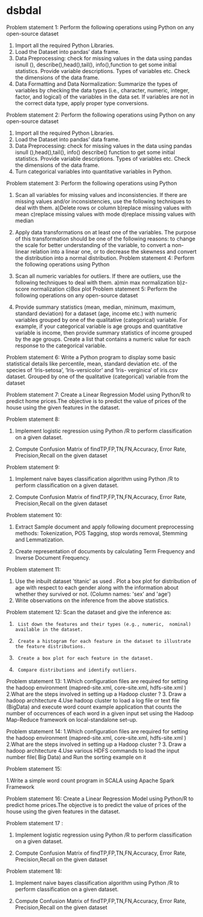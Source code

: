 # dsbdal
Problem statement 1:
Perform the following operations using Python on any open-source dataset 
1. Import all the required Python Libraries.
2. Load the Dataset into pandas’ data frame.
3. Data Preprocessing: check for missing values in the data using pandas isnull (), describe(),head(),tail(), info(),function to get some initial statistics. Provide variable descriptions. Types of variables etc. Check the dimensions of the data frame.
4. Data Formatting and Data Normalization: Summarize the types of variables by checking the data types (i.e., character, numeric, integer, factor, and logical) of the variables in the data set. If variables are not in the correct data type, apply proper type conversions.

Problem statement 2:
Perform the following operations using Python on any open-source dataset 
1. Import all the required Python Libraries.
2. Load the Dataset into pandas’ data frame.
3. Data Preprocessing: check for missing values in the data using pandas isnull (),head(),tail(), info() describe() function to get some initial statistics. Provide variable descriptions. Types of variables etc. Check the dimensions of the data frame.
4. Turn categorical variables into quantitative variables in Python.

Problem statement 3:
Perform the following operations using Python
1. Scan all variables for missing values and inconsistencies. If there are missing values and/or inconsistencies, use the following techniques to deal with them. 
a)Delete rows or column b)replace missing values with mean c)replace missing values with mode d)replace missing values with median
2. Apply data transformations on at least one of the variables. The purpose of this transformation should be one of the following reasons: to change the scale for better understanding of the variable, to convert a non-linear relation into a linear one, or to decrease the skewness and convert the distribution into a normal distribution.
Problem statement 4:
Perform the following operations using Python
1. Scan all numeric variables for outliers. If there are outliers, use the following  techniques to deal with them. a)min max normalization b)z-score normalization c)Box plot
Problem statement 5:
Perform the following operations on any open-source dataset 

1.  Provide summary statistics (mean, median, minimum, maximum, standard deviation) for a dataset (age, income etc.) with numeric variables grouped by one of the qualitative (categorical) variable. For example, if your categorical variable is age groups and quantitative variable is income, then provide summary statistics of income grouped by the age groups. Create a list that contains a numeric value for each response to the categorical variable.

Problem statement 6:
 Write a Python program to display some basic statistical details like percentile, mean, standard deviation etc. of the species of ‘Iris-setosa’, ‘Iris-versicolor’ and ‘Iris- verginica’ of iris.csv dataset. Grouped by one of the qualitative (categorical) variable from the dataset

Problem statement 7:
Create a Linear Regression Model using Python/R to predict home prices.The objective is to predict the value of prices of the house using the given features in the dataset.

Problem statement 8:

1. Implement	logistic	regression using Python /R to perform classification on a given dataset.

2. Compute Confusion Matrix of findTP,FP,TN,FN,Accuracy, Error Rate, Precision,Recall on the given dataset

Problem statement 9:
1.  Implement	naive bayes classification  algorithm	using	Python /R to perform classification on a given dataset.

2. Compute Confusion Matrix of findTP,FP,TN,FN,Accuracy, Error Rate, Precision,Recall on the given dataset




Problem statement 10:
1. Extract Sample document and apply following document preprocessing methods: Tokenization, POS Tagging, stop words removal, Stemming and Lemmatization.

 2. Create representation of documents by calculating Term Frequency and Inverse Document Frequency.

Problem statement 11:
1.  Use the inbuilt dataset 'titanic' as used . Plot a box plot for distribution of age with respect to each gender along with the information about whether they survived or not. (Column names: 'sex' and 'age')
2.  Write observations on the inference from the above statistics.


Problem statement 12:
Scan the dataset and give the inference as:
1.      List down the features and their types (e.g., numeric,  nominal) available in the dataset.
2.      Create a histogram for each feature in the dataset to illustrate the feature distributions.
3.      Create a box plot for each feature in the dataset.
4.      Compare distributions and identify outliers.


Problem statement 13:
1.Which configuration files are required for setting the hadoop environment (mapred-site.xml, core-site.xml, hdfs-site.xml )
2.What are the steps involved in setting up a Hadoop cluster ?
3. Draw a hadoop architecture 
4.Use hadoop cluster to load a log file or text file (BigData) and execute word count example application that counts the number of occurrences of each word in a given input set using the Hadoop Map-Reduce framework on local-standalone set-up.



Problem statement 14:
1.Which configuration files are required for setting the hadoop environment (mapred-site.xml, core-site.xml, hdfs-site.xml )
2.What are the steps involved in setting up a Hadoop cluster ?
3. Draw a hadoop architecture 
4.Use various HDFS commands to load the  input number file( Big Data) and Run the sorting example on it


Problem statement 15:

1.Write a simple word count  program in SCALA using Apache Spark Framework


Problem statement 16:
Create a Linear Regression Model using Python/R to predict home prices.The objective is to predict the value of prices of the house using the given features in the dataset.

Problem statement 17 :

1. Implement	logistic	regression using Python /R to perform classification on a given dataset.

2. Compute Confusion Matrix of findTP,FP,TN,FN,Accuracy, Error Rate, Precision,Recall on the given dataset

Problem statement 18:
1.  Implement	naive bayes classification  algorithm	using	Python /R to perform classification on a given dataset.

2. Compute Confusion Matrix of findTP,FP,TN,FN,Accuracy, Error Rate, Precision,Recall on the given dataset



